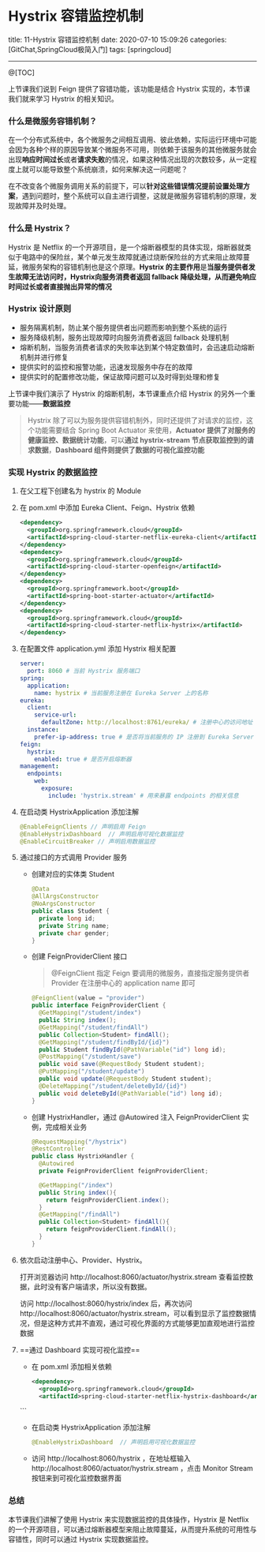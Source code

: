 # Hystrix 容错监控机制

title: 11-Hystrix 容错监控机制
date: 2020-07-10 15:09:26
categories: [GitChat,SpringCloud极简入门]
tags: [springcloud]

---

@[TOC]

上节课我们说到 Feign 提供了容错功能，该功能是结合 Hystrix 实现的，本节课我们就来学习 Hystrix 的相关知识。

### 什么是微服务容错机制？
在一个分布式系统中，各个微服务之间相互调用、彼此依赖，实际运行环境中可能会因为各种个样的原因导致某个微服务不可用，则依赖于该服务的其他微服务就会出现**响应时间过长**或者**请求失败**的情况，如果这种情况出现的次数较多，从一定程度上就可以能导致整个系统崩溃，如何来解决这一问题呢？

在不改变各个微服务调用关系的前提下，可以**针对这些错误情况提前设置处理方案**，遇到问题时，整个系统可以自主进行调整，这就是微服务容错机制的原理，发现故障并及时处理。

### 什么是 Hystrix？
Hystrix 是 Netflix 的一个开源项目，是一个熔断器模型的具体实现，熔断器就类似于电路中的保险丝，某个单元发生故障就通过烧断保险丝的方式来阻止故障蔓延，微服务架构的容错机制也是这个原理。**Hystrix 的主要作用**是**当服务提供者发生故障无法访问时，Hystrix向服务消费者返回 fallback 降级处理，从而避免响应时间过长或者直接抛出异常的情况**

### Hystrix 设计原则

- 服务隔离机制，防止某个服务提供者出问题而影响到整个系统的运行
- 服务降级机制，服务出现故障时向服务消费者返回 fallback 处理机制
- 熔断机制，当服务消费者请求的失败率达到某个特定数值时，会迅速启动熔断机制并进行修复
- 提供实时的监控和报警功能，迅速发现服务中存在的故障
- 提供实时的配置修改功能，保证故障问题可以及时得到处理和修复

上节课中我们演示了 Hystrix 的熔断机制，本节课重点介绍 Hystrix 的另外一个重要功能——**数据监控**

> Hystrix 除了可以为服务提供容错机制外，同时还提供了对请求的监控，这个功能需要结合 Spring Boot Actuator 来使用，**Actuator 提供了对服务的健康监控、数据统计功能**，可以**通过 hystrix-stream 节点获取监控到的请求数据**，**Dashboard 组件则提供了数据的可视化监控功能**
>
### 实现 Hystrix 的数据监控

1. 在父工程下创建名为 hystrix  的 Module

2. 在 pom.xml 中添加 Eureka Client、Feign、Hystrix 依赖

   ```xml
   <dependency>
     <groupId>org.springframework.cloud</groupId>
     <artifactId>spring-cloud-starter-netflix-eureka-client</artifactId>
   </dependency>
   <dependency>
     <groupId>org.springframework.cloud</groupId>
     <artifactId>spring-cloud-starter-openfeign</artifactId>
   </dependency>
   <dependency>
     <groupId>org.springframework.boot</groupId>
     <artifactId>spring-boot-starter-actuator</artifactId>
   </dependency>
   <dependency>
     <groupId>org.springframework.cloud</groupId>
     <artifactId>spring-cloud-starter-netflix-hystrix</artifactId>
   </dependency>
   ```

3. 在配置文件 application.yml 添加 Hystrix 相关配置

   ```yaml
   server:
     port: 8060 # 当前 Hystrix 服务端口
   spring:
     application:
       name: hystrix # 当前服务注册在 Eureka Server 上的名称
   eureka:
     client:
       service-url:
         defaultZone: http://localhost:8761/eureka/ # 注册中心的访问地址
     instance:
       prefer-ip-address: true # 是否将当前服务的 IP 注册到 Eureka Server
   feign:
     hystrix:
       enabled: true # 是否开启熔断器
   management:
     endpoints:
       web:
         exposure:
           include: 'hystrix.stream' # 用来暴露 endpoints 的相关信息
   ```

4. 在启动类 HystrixApplication 添加注解

   ```java
   @EnableFeignClients // 声明启用 Feign
   @EnableHystrixDashboard  // 声明启用可视化数据监控
   @EnableCircuitBreaker // 声明启用数据监控
   ```

5. 通过接口的方式调用 Provider 服务

   - 创建对应的实体类 Student

     ```java
     @Data
     @AllArgsConstructor
     @NoArgsConstructor
     public class Student {
       private long id;
       private String name;
       private char gender;
     }
     ```

   - 创建 FeignProviderClient 接口

     > @FeignClient 指定 Feign 要调用的微服务，直接指定服务提供者 Provider 在注册中心的 application name 即可

     ```java
     @FeignClient(value = "provider")
     public interface FeignProviderClient {
       @GetMapping("/student/index")
       public String index();
       @GetMapping("/student/findAll")
       public Collection<Student> findAll();
       @GetMapping("/student/findById/{id}")
       public Student findById(@PathVariable("id") long id);
       @PostMapping("/student/save")
       public void save(@RequestBody Student student);
       @PutMapping("/student/update")
       public void update(@RequestBody Student student);
       @DeleteMapping("/student/deleteById/{id}")
       public void deleteById(@PathVariable("id") long id);
     }
     ```

   - 创建 HystrixHandler，通过 @Autowired 注入 FeignProviderClient 实例，完成相关业务

     ```java
     @RequestMapping("/hystrix")
     @RestController
     public class HystrixHandler {
       @Autowired
       private FeignProviderClient feignProviderClient;
     
       @GetMapping("/index")
       public String index(){
         return feignProviderClient.index();
       }
       @GetMapping("/findAll")
       public Collection<Student> findAll(){
         return feignProviderClient.findAll();
       } 
     }
     ```

6. 依次启动注册中心、Provider、Hystrix。

     打开浏览器访问 http://localhost:8060/actuator/hystrix.stream 查看监控数据，此时没有客户端请求，所以没有数据。

     访问 http://localhost:8060/hystrix/index 后，再次访问 http://localhost:8060/actuator/hystrix.stream，可以看到显示了监控数据情况，但是这种方式并不直观，通过可视化界面的方式能够更加直观地进行监控数据

7.  ==通过 Dashboard 实现可视化监控==

    - 在 pom.xml 添加相关依赖
    
      ```xml
      <dependency>
        <groupId>org.springframework.cloud</groupId>
        <artifactId>spring-cloud-starter-netflix-hystrix-dashboard</artifactId>
    </dependency>
      ```
    
    - 在启动类 HystrixApplication 添加注解
    
      ```java
      @EnableHystrixDashboard  // 声明启用可视化数据监控
      ```
    
    - 访问 http://localhost:8060/hystrix ，在地址框输入 http://localhost:8060/actuator/hystrix.stream ，点击 Monitor Stream 按钮来到可视化监控数据界面

### 总结
本节课我们讲解了使用 Hystrix 来实现数据监控的具体操作，Hystrix 是 Netflix 的一个开源项目，可以通过熔断器模型来阻止故障蔓延，从而提升系统的可用性与容错性，同时可以通过 Hystrix 实现数据监控。

